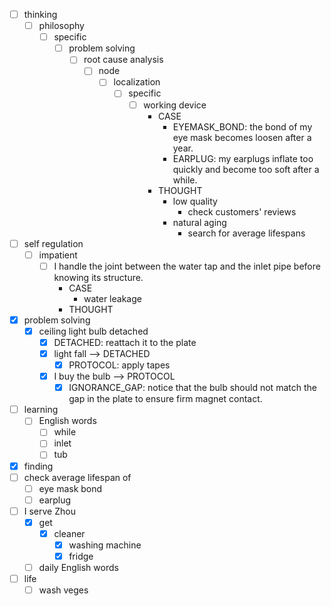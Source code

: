 - [ ] thinking
    - [ ] philosophy
        - [ ] specific
            - [ ] problem solving
                - [ ] root cause analysis
                    - [ ] node
                        - [ ] localization
                            - [ ] specific
                                - [ ] working device
                                    - CASE
                                        - EYEMASK_BOND: the bond of my eye mask becomes loosen after a year.
                                        - EARPLUG: my earplugs inflate too quickly and become too soft after a while.
                                    - THOUGHT
                                        - low quality
                                            - check customers' reviews
                                        - natural aging
                                            - search for average lifespans
- [ ] self regulation
    - [ ] impatient
        - [ ] I handle the joint between the water tap and the inlet pipe before knowing its structure.
            - CASE
                - water leakage
            - THOUGHT
- [x] problem solving
    - [x] ceiling light bulb detached
        - [x] DETACHED: reattach it to the plate
        - [x] light fall --> DETACHED
            - [x] PROTOCOL: apply tapes
        - [x] I buy the bulb --> PROTOCOL
            - [x] IGNORANCE_GAP: notice that the bulb should not match the gap in the plate to ensure firm magnet contact.
- [ ] learning
    - [ ] English words
        - [ ] while
        - [ ] inlet
        - [ ] tub
- [x] finding
- [ ] check average lifespan of
    - [ ] eye mask bond
    - [ ] earplug
- [ ] I serve Zhou
    - [x] get
        - [x] cleaner
            - [x] washing machine
            - [x] fridge
    - [ ] daily English words
- [ ] life
    - [ ] wash veges